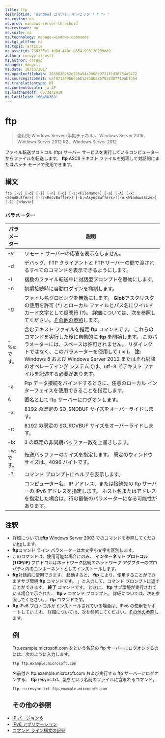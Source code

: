 ```yaml
---
title: ftp
description: 'Windows コマンド」のトピック * * *- '
ms.custom: na
ms.prod: windows-server-threshold
ms.reviewer: na
ms.suite: na
ms.technology: manage-windows-commands
ms.tgt_pltfrm: na
ms.topic: article
ms.assetid: 758335e1-fd8d-448c-a654-993126239dd9
author: coreyp-at-msft
ms.author: coreyp
manager: dongill
ms.date: 10/16/2017
ms.openlocfilehash: 3639626962e295a54c9068c9731f1d30754a9472
ms.sourcegitcommit: eaf071249b6eb6b1a758b38579a2d87710abfb54
ms.translationtype: MT
ms.contentlocale: ja-JP
ms.lasthandoff: 05/31/2019
ms.locfileid: "66438369"
---
```

# <a name="ftp"></a>ftp

>適用先:Windows Server (半期チャネル)、Windows Server 2016、Windows Server 2012 R2、Windows Server 2012

ファイル転送プロトコル (ftp) サーバー サービスを実行しているコンピューターからファイルを転送します。 **ftp** ASCII テキスト ファイルを処理して対話的にまたはバッチ モードで使用できます。 
## <a name="syntax"></a>構文
```
ftp [-v] [-d] [-i] [-n] [-g] [-s:<FileName>] [-a] [-A] [-x:<SendBuffer>] [-r:<RecvBuffer>] [-b:<AsyncBuffers>][-w:<WindowsSize>]  [-?] [<Host>]
```
### <a name="parameters"></a>パラメーター

|     パラメーター     |                                                                                                                                                      説明                                                                                                                                                      |
|-------------------|-----------------------------------------------------------------------------------------------------------------------------------------------------------------------------------------------------------------------------------------------------------------------------------------------------------------------|
|        -v         |                                                                                                                                    リモート サーバーの応答を表示をしません。                                                                                                                                     |
|        -d         |                                                                                                               デバッグ、FTP クライアントと FTP サーバーの間で渡されるすべてのコマンドを表示できるようにします。                                                                                                                |
|        -i         |                                                                                                                            複数のファイル転送中に対話型プロンプトを無効にします。                                                                                                                             |
|        -n         |                                                                                                                                    初期接続時に自動ログインを抑制します。                                                                                                                                     |
|        -g         |                                         ファイル名グロビングを無効にします。  **Glob**アスタリスクの使用を許可 (\*) とローカル ファイルとパス名にワイルドカード文字として疑問符 (?)。 詳細については、次を参照してください。[その他の参照](ftp.md#BKMK_additionalRef)します。                                          |
|   -%s: です。<FileName>   | 含むテキスト ファイルを指定 **ftp** コマンドです。 これらのコマンドを実行した後に自動的に **ftp** を開始します。 このパラメーターには、スペースは許可されません。 リダイレクトではなく、このパラメーターを使用して ( **<** )。 **注:** Windows 8 および Windows Server 2012 またはそれ以降のオペレーティング システムでは、utf-8 でテキスト ファイルを記述する必要があります。 |
|        -a         |                                                                                                                 Ftp データ接続をバインドするときに、任意のローカル インターフェイスを使用できることを指定します。                                                                                                                  |
|        A         |                                                                                                                                        匿名として ftp サーバーにログオンします。                                                                                                                                         |
|  -x:<SendBuffer>  |                                                                                                                                     8192 の既定の SO_SNDBUF サイズをオーバーライドします。                                                                                                                                     |
|  -r:<RecvBuffer>  |                                                                                                                                     8192 の既定の SO_RCVBUF サイズをオーバーライドします。                                                                                                                                     |
| -b:<AsyncBuffers> |                                                                                                                                    3 の既定の非同期バッファー数を上書きします。                                                                                                                                     |
| -w: です。<WindowsSize>  |                                                                                                                   転送バッファーのサイズを指定します。 既定のウィンドウ サイズは、4096 バイトです。                                                                                                                   |
|        -?         |                                                                                                                                         コマンド プロンプトにヘルプを表示します。                                                                                                                                          |
|      <host>       |                                                                    コンピューター名、IP アドレス、または接続先の ftp サーバーの IPv6 アドレスを指定します。 ホスト名またはアドレスを指定した場合は、行の最後のパラメーターになる可能性があります。                                                                    |

## <a name="remarks"></a>注釈
- 詳細については**ftp** Windows Server 2003 でのコマンドを参照してください[ftp](https://technet.microsoft.com/library/cc756013(v=ws.10).aspx)します。
- **ftp**コマンド ライン パラメーターは大文字小文字を区別します。
- このコマンドは、使用可能な場合にのみ、 **インターネット プロトコル (TCP/IP)** プロトコルはネットワーク接続のネットワーク アダプターのプロパティ内のコンポーネントとしてインストールします。
- **ftp**対話的に使用できます。 起動すると、 **ftp** により、使用することができますサブ環境 **ftp** コマンドです。 」と入力して、コマンド プロンプトに返すことができます、 **終了** コマンドです。 ときに、 **ftp** サブ環境が実行されている場合で示された、 **ftp >** コマンド プロンプト。 詳細については、次を参照してください。、 **ftp** コマンドです。
- **ftp** IPv6 プロトコルがインストールされている場合は、IPv6 の使用をサポートしています。 詳細については、次を参照してください。[その他の参照](ftp.md#BKMK_additionalRef)します。
  ## <a name="BKMK_Examples"></a>例
  Ftp.example.microsoft.com をという名前の ftp サーバーにログオンするのには、次のように入力します。
  ```
  ftp ftp.example.microsoft.com
  ```
  名前付き ftp.example.microsoft.com および実行する ftp サーバーにログオンする、 **ftp** resync.txt、型をという名前のファイルに含まれるコマンド。
  ```
  ftp -s:resync.txt ftp.example.microsoft.com
  ```
  ## <a name="BKMK_additionalRef"></a>その他の参照
- [IP バージョン 6](https://technet.microsoft.com/library/cc738636(v=ws.10).aspx)
- [IPv6 アプリケーション](https://technet.microsoft.com/library/cc782509(v=ws.10).aspx)
- [コマンド ライン構文の記号](command-line-syntax-key.md)
